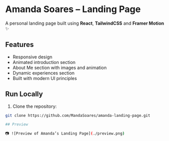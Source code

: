 # Amanda Soares – Landing Page

A personal landing page built using **React**, **TailwindCSS** and **Framer Motion** ✨

## Features

- Responsive design
- Animated introduction section
- About Me section with images and animation
- Dynamic experiences section
- Built with modern UI principles

## Run Locally

1. Clone the repository:
```bash
git clone https://github.com/MandaSoares/amanda-landing-page.git

## Preview

📷 ![Preview of Amanda’s Landing Page](./preview.png)
